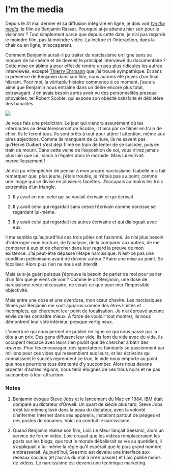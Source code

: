 # I&#8217;m the media

Depuis le 31 mai dernier et sa diffusion intégrale en ligne, je dois voir [*I’m the media*](http://www.iamthemedia.tv/), le film de Benjamin Rassat. Pourquoi ai-je attendu hier soir pour le visionner ? Tout simplement parce que depuis cette date, je n’ai pas regardé le moindre film, pas la moindre vidéo. La lecture et l’interaction, dans la chair ou en ligne, m’accaparent.<span id="more-18884"></span>

Comment Benjamin aurait-il pu traiter du narcissisme en ligne sans se moquer de lui-même et de devenir le principal interviewé du documentaire ? Cette mise en abîme a pour effet de rendre un peu plus ridicules les autres interviewés, excepté [Thierry Ehrmann](http://blog.ehrmann.org/) que j’ai trouvé sympathique. Et sans la présence de Benjamin dans son film, nous aurions été privés d’un final hilarant. Pour moi, la véritable histoire commence à ce moment, j’aurais aimé que Benjamin nous entraîne dans un délire encore plus total, extravagant. J’en avais besoin après avoir vu des personnalités presque pitoyables, tel Robert Scoble, qui expose son obésité satisfaite et déblatère des banalités.

![](https://tcrouzet.com/images_tc/2010/08/benjamin-rassat-interview-screen-capture1.jpg)

Je vous fais une prédiction. Le jour qui viendra assurément où les internautes se désintéresseront de Scoble, il finira par se filmer en train de chier. Ils le feront tous. Ils sont prêts à tout pour attirer l’attention, même aux pires abjections. Comme ils manquent de culture, ils ne savent pas qu’Hervé Guibert s’est déjà filmé en train de tenter de se suicider, puis en train de mourir. Dans cette veine de l’exposition de soi, vous n’irez jamais plus loin que lui ; sinon à l’égaler dans le morbide. Mais lui écrivait merveilleusement !

Je n’ai pu m’empêcher de penser à mon propre narcissisme. Isabelle m’a fait remarquer que, plus jeune, j’étais trouble, je n’étais pas au point, comme une image qui se divise en plusieurs facettes. J’occupais au moins les trois extrémités d’un triangle.

1. Il y avait en moi celui qui se voulait écrivain et qui écrivait.

2. Il y avait celui qui regardait sans cesse l’écrivain comme narcisse se regardant lui-même.

3. Il y avait celui qui regardait les autres écrivains et qui dialoguait avec eux.

Il me semble qu’aujourd’hui ces trois pôles ont fusionné. Je n’ai plus besoin d’interroger mon écriture, de l’analyser, de la comparer aux autres, de me comparer à eux et de chercher dans leur regard la preuve de mon existence. J’ai peut-être dépassé l’étape narcissique. N’est-ce pas une condition préliminaire avant de devenir auteur ? Faire une mise au point. Se focaliser. Alors plus rien ne nous est interdit.

Mais suis-je guéri puisque j’éprouve le besoin de parler de moi pour parler d’un film que je viens de voir ? Comme le dit Benjamin, une dose de narcissisme reste nécessaire, ne serait-ce que pour nier l’impossible objectivité.

Mais entre une dose et une overdose, mon cœur chavire. Les narcissiques filmés par Benjamin me sont apparus comme des êtres limités et incomplets, qui cherchent leur point de focalisation. Je n’ai éprouvé aucune envie de les connaître mieux. À force de vouloir tout montrer, ils nous démontrent leur vide intérieur, presque vertigineux.

L’ouverture qui nous permet de publier en ligne ce qui nous passe par la tête a un prix. Des gens diffusent leur vide, ils font du vide avec du vide, ils occupent l’espace avec leurs rien plutôt que de chercher à bâtir des œuvres. Pour les encourager, des spectateurs fainéants se passionnent par millions pour ces vides qui ressemblent aux leurs, et les écrivains qui connaissent le succès reprennent ce truc, le vide nous emporte au point que nous pourrions tous être tenté d’y succomber. Alors nous devons arpenter d’autres régions, nous tenir éloignés de ces trous noirs et ne pas succomber à leur attraction.

### Notes

1. Benjamin évoque Steve Jobs et le lancement du Mac en 1984. IBM était comparé au dictateur d’Orwell. Un quart de siècle plus tard, Steve Jobs s’est lui-même glissé dans la peau du dictateur, avec la volonté d’enfermer Internet dans ses appareils, installant partout de péages et des postes de douanes. Voici où conduit le narcissisme.

2. Quand Benjamin réalise son film, Loïc Le Meur lançait Seesmic, alors un service de forum vidéo. Loïc croyait que les vidéos remplaceraient les posts sur les blogs, que tout le monde déballerait sa vie au quotidien, il s’appliquait à lui-même la règle qu’il espérait que le plus grand nombre embrasserait. Aujourd’hui, Seesmic est devenu une interface aux réseaux sociaux (et j’aurais du mal à m’en passer) et Loïc publie moins de vidéos. Le narcissisme est devenu une technique marketing.